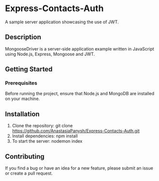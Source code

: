# Express-Contacts-Auth
A sample server application showcasing the use of JWT.

## Description
MongooseDriver is a server-side application example written in JavaScript using Node.js, Express, Mongoose and JWT. 

## Getting Started
### Prerequisites
Before running the project, ensure that Node.js and MongoDB are installed on your machine.

## Installation
1. Clone the repository: git clone https://github.com/AnastasiaPanysh/Express-Contacts-Auth.git
2. Install dependencies: npm install 
3. To start the server: nodemon index     

## Contributing
If you find a bug or have an idea for a new feature, please submit an issue or create a pull request.
